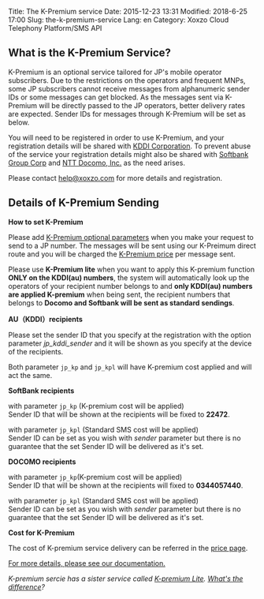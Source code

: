 Title: The K-Premium service
Date: 2015-12-23 13:31
Modified: 2018-6-25 17:00
Slug: the-k-premium-service
Lang: en
Category: Xoxzo Cloud Telephony Platform/SMS API

## What is the K-Premium Service?

K-Premium is an optional service tailored for JP's mobile operator subscribers.
Due to the restrictions on the operators and frequent MNPs, some JP subscribers cannot
receive messages from alphanumeric sender IDs or some messages can get blocked.
As the messages sent via K-Premium will be directly passed to the JP operators,
better delivery rates are expected. Sender IDs for messages through K-Premium
will be set as below.

You will need to be registered in order to use K-Premium, and your registration
details will be shared with [KDDI Corporation](http://www.kddi.com/english/).
To prevent abuse of the service your registration details might also be shared with
[Softbank Group Corp](https://www.softbank.jp/en/) and [NTT Docomo, Inc.](https://www.nttdocomo.co.jp/english/)
as the need arises.

Please contact [help@xoxzo.com](mailto:help@xoxzo.com) for more details and registration.

## Details of K-Premium Sending

__How to set K-Premium__

Please add [K-Premium optional parameters](http://docs.xoxzo.com/en/sms.html#jp-specific-optional-parameters)
when you make your request to send to a JP number. The messages will be sent using our K-Preimum direct route
and you will be charged the [K-Premium price](https://www.xoxzo.com/en/about/pricing/#sms)
per message sent.

Please use **K-Premium lite** when you want to apply this K-premium function **ONLY on the KDDI(au) numbers**, the system will automatically look up the operators of your recipient number belongs to and **only KDDI(au) numbers are applied K-premium** when being sent, the recipient numbers that belongs to **Docomo and Softbank will be sent as standard sendings**.

__AU（KDDI）recipients__

Please set the sender ID that you specify at the registration with the option parameter *jp_kddi_sender*
and it will be shown as you specify at the device of the recipients.

Both parameter 
```jp_kp``` and ```jp_kpl``` 
will have K-premium cost applied and will act the same.


__SoftBank recipients__

with parameter ```jp_kp``` (K-premium cost will be applied) </br>
Sender ID that will be shown at the recipients will be fixed to __22472__.

with parameter ```jp_kpl``` (Standard SMS cost will be applied)</br>
Sender ID can be set as you wish with *sender* parameter but there is no guarantee that the set Sender ID will be delivered as it's set.


__DOCOMO recipients__

with parameter ```jp_kp```(K-premium cost will be applied)</br>
Sender ID that will be shown at the recipients will fixed to __0344057440__.

with parameter ```jp_kpl``` (Standard SMS cost will be applied)</br>
Sender ID can be set as you wish with *sender* parameter but there is no guarantee that the set Sender ID will be delivered as it's set.

__Cost for K-Premium__

The cost of K-premium service delivery can be referred in the [price page](https://www.xoxzo.com/en/about/pricing/#sms).

[For more details, please see our documentation.](http://docs.xoxzo.com/en/sms.html#jp-specific-optional-parameters)

*K-premium sercie has a sister service called [K-premium Lite](). [What's the difference]()?*
